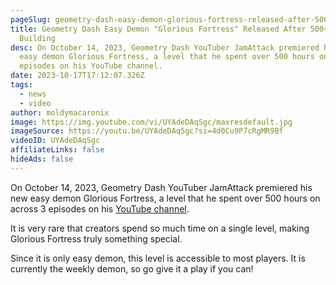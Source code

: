 ```yaml
---
pageSlug: geometry-dash-easy-demon-glorious-fortress-released-after-500-hours-of-building
title: Geometry Dash Easy Demon "Glorious Fortress" Released After 500+ Hours Of
  Building
desc: On October 14, 2023, Geometry Dash YouTuber JamAttack premiered his new
  easy demon Glorious Fortress, a level that he spent over 500 hours on across 3
  episodes on his YouTube channel.
date: 2023-10-17T17:12:07.326Z
tags:
  - news
  - video
author: moldymacaronix
image: https://img.youtube.com/vi/UYAdeDAqSgc/maxresdefault.jpg
imageSource: https://youtu.be/UYAdeDAqSgc?si=4d0Cu9P7cRgMR9Bf
videoID: UYAdeDAqSgc
affiliateLinks: false
hideAds: false
---
```

On October 14, 2023, Geometry Dash YouTuber JamAttack premiered his new easy demon Glorious Fortress, a level that he spent over 500 hours on across 3 episodes on his [YouTube channel](https://www.youtube.com/@JamAttack).

It is very rare that creators spend so much time on a single level, making Glorious Fortress truly something special.

Since it is only easy demon, this level is accessible to most players. It is currently the weekly demon, so go give it a play if you can!